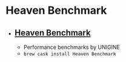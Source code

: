 # Heaven Benchmark
- [Heaven Benchmark](https://benchmark.unigine.com/heaven)
  - 
  - Performance benchmarks by UNIGINE
  - `brew cask install Heaven Benchmark`
